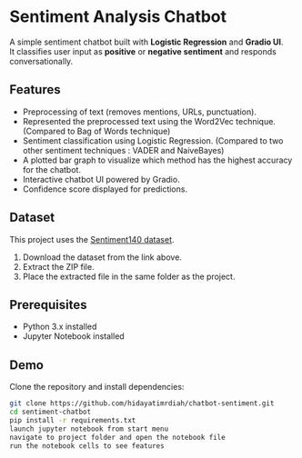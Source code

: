 # Sentiment Analysis Chatbot 

A simple sentiment chatbot built with **Logistic Regression** and **Gradio UI**.  
It classifies user input as **positive** or **negative sentiment** and responds conversationally.

## Features
- Preprocessing of text (removes mentions, URLs, punctuation).
- Represented the preprocessed text using the Word2Vec technique. (Compared to Bag of Words technique)
- Sentiment classification using Logistic Regression. (Compared to two other sentiment techniques : VADER and NaiveBayes)
- A plotted bar graph to visualize which method has the highest accuracy for the chatbot.
- Interactive chatbot UI powered by Gradio.
- Confidence score displayed for predictions.
  
## Dataset
This project uses the [Sentiment140 dataset](https://www.kaggle.com/datasets/kazanova/sentiment140).  

1. Download the dataset from the link above.  
2. Extract the ZIP file.  
3. Place the extracted file in the same folder as the project.

## Prerequisites

- Python 3.x installed
- Jupyter Notebook installed

## Demo
Clone the repository and install dependencies:

```bash
git clone https://github.com/hidayatimrdiah/chatbot-sentiment.git
cd sentiment-chatbot
pip install -r requirements.txt
launch jupyter notebook from start menu
navigate to project folder and open the notebook file
run the notebook cells to see features
